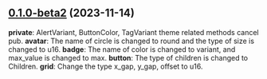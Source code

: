 ## [0.1.0-beta2](https://github.com/thaw-ui/thaw/compare/v0.1.0-beta...v0.1.0-beta2) (2023-11-14)

**private**: AlertVariant, ButtonColor, TagVariant theme related methods cancel pub.
**avatar**: The name of circle is changed to round and the type of size is changed to u16.
**badge**: The name of color is changed to variant, and max_value is changed to max.
**button**: The type of children is changed to Children.
**grid**: Change the type x_gap, y_gap, offset to u16.
